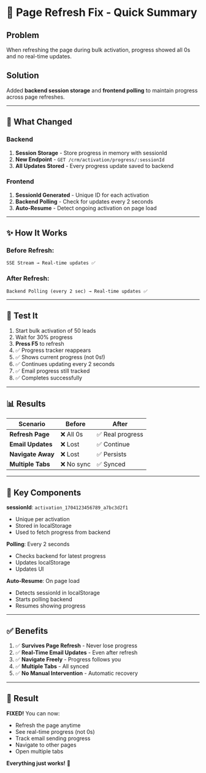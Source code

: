 # 🔄 Page Refresh Fix - Quick Summary

## Problem
When refreshing the page during bulk activation, progress showed all 0s and no real-time updates.

## Solution
Added **backend session storage** and **frontend polling** to maintain progress across page refreshes.

---

## 🎯 What Changed

### Backend
1. **Session Storage** - Store progress in memory with sessionId
2. **New Endpoint** - `GET /crm/activation/progress/:sessionId`
3. **All Updates Stored** - Every progress update saved to backend

### Frontend
1. **SessionId Generated** - Unique ID for each activation
2. **Backend Polling** - Check for updates every 2 seconds
3. **Auto-Resume** - Detect ongoing activation on page load

---

## ✨ How It Works

### Before Refresh:
```
SSE Stream → Real-time updates ✅
```

### After Refresh:
```
Backend Polling (every 2 sec) → Real-time updates ✅
```

---

## 🧪 Test It

1. Start bulk activation of 50 leads
2. Wait for 30% progress
3. **Press F5** to refresh
4. ✅ Progress tracker reappears
5. ✅ Shows current progress (not 0s!)
6. ✅ Continues updating every 2 seconds
7. ✅ Email progress still tracked
8. ✅ Completes successfully

---

## 📊 Results

| Scenario | Before | After |
|----------|--------|-------|
| **Refresh Page** | ❌ All 0s | ✅ Real progress |
| **Email Updates** | ❌ Lost | ✅ Continue |
| **Navigate Away** | ❌ Lost | ✅ Persists |
| **Multiple Tabs** | ❌ No sync | ✅ Synced |

---

## 🔑 Key Components

**sessionId**: `activation_1704123456789_a7bc3d2f1`
- Unique per activation
- Stored in localStorage
- Used to fetch progress from backend

**Polling**: Every 2 seconds
- Checks backend for latest progress
- Updates localStorage
- Updates UI

**Auto-Resume**: On page load
- Detects sessionId in localStorage
- Starts polling backend
- Resumes showing progress

---

## ✅ Benefits

1. ✅ **Survives Page Refresh** - Never lose progress
2. ✅ **Real-Time Email Updates** - Even after refresh
3. ✅ **Navigate Freely** - Progress follows you
4. ✅ **Multiple Tabs** - All synced
5. ✅ **No Manual Intervention** - Automatic recovery

---

## 🎉 Result

**FIXED!** You can now:
- Refresh the page anytime
- See real-time progress (not 0s)
- Track email sending progress
- Navigate to other pages
- Open multiple tabs

**Everything just works!** 🚀

